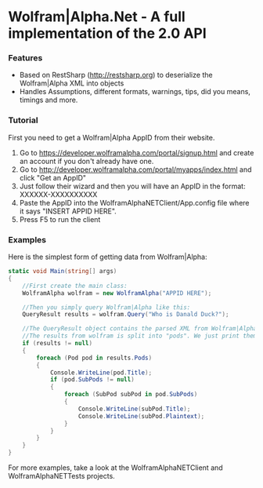 # Wolfram|Alpha.Net - A full implementation of the 2.0 API

### Features

* Based on RestSharp (http://restsharp.org) to deserialize the Wolfram|Alpha XML into objects
* Handles Assumptions, different formats, warnings, tips, did you means, timings and more.

### Tutorial

First you need to get a Wolfram|Alpha AppID from their website.

1. Go to https://developer.wolframalpha.com/portal/signup.html and create an account if you don't already have one.
2. Go to http://developer.wolframalpha.com/portal/myapps/index.html and click "Get an AppID"
3. Just follow their wizard and then you will have an AppID in the format: XXXXXX-XXXXXXXXXX
4. Paste the AppID into the WolframAlphaNETClient/App.config file where it says "INSERT APPID HERE".
5. Press F5 to run the client

### Examples

Here is the simplest form of getting data from Wolfram|Alpha:

```csharp
static void Main(string[] args)
{
	//First create the main class:
	WolframAlpha wolfram = new WolframAlpha("APPID HERE");

	//Then you simply query Wolfram|Alpha like this:
	QueryResult results = wolfram.Query("Who is Danald Duck?");

	//The QueryResult object contains the parsed XML from Wolfram|Alpha. Lets look at it.
	//The results from wolfram is split into "pods". We just print them.
	if (results != null)
	{
		foreach (Pod pod in results.Pods)
		{
			Console.WriteLine(pod.Title);
			if (pod.SubPods != null)
			{
				foreach (SubPod subPod in pod.SubPods)
				{
					Console.WriteLine(subPod.Title);
					Console.WriteLine(subPod.Plaintext);
				}
			}
		}
	}
}

```

For more examples, take a look at the WolframAlphaNETClient and WolframAlphaNETTests projects.